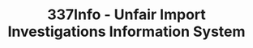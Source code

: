---
layout: default
bigquery: https://console.cloud.google.com/bigquery?p=patents-public-data&d=usitc_investigations&page=dataset&project=sheets-management-319211
citation: US International Trade Commission 337Info Unfair Import Investigations Information
  System
contributors: US International Trade Comission
cost: None
description: US International Trade Commission 337Info Unfair Import Investigations
  Information System contains data on investigations done under Section 337. Section
  337 declares the infringement of certain statutory intellectual property rights
  and other forms of unfair competition in import trade to be unlawful practices.
  Most Section 337 investigations involve allegations of patent or registered trademark
  infringement.
documentation: FAQ and tutorial available on the site
last_edit: 04/11/2022, 03:53:42
location: https://pubapps2.usitc.gov/337external/
maintained_by: US International Trade Comission
schema_fields:
- gcAttorney
- currentStatus
- markmanHearing
- docketNo
- issueDateOtherNonFinal
- patentNumber
- actualStartDateEvidHear
- ouiiAttorney
- teoReliefGranted
- id
- teoIdIssueDate
- scheduledEndDateEvidHear
- complainant
- ouiiParticipation
- dateOfPublicationFrNotice
- internalRemand
- teoProceedingInvolved
- finalDetViolation
- cafcAppeals
- endDateMarkmanHearing
- targetDate
- startDateMarkmanHearing
- finalDetNoViolation
- lastUpdated
- title
- scheduledStartDateEvidHear
- investigationNo
- currentActiveALJ
- actualEndDateEvidHear
- aljAssigned
- trademarkNumbers
- respondent
- teoIdDueDate
- htsNumbers
- finalIdOnViolationDue
- finalIdOnViolationIssue
- investigationType
- patentNumbers
- investigationTermDate
- dateComplaintFiled
- copyrightNumbers
- invUnfairAct
- publication_number
- dateCreated
shortname: unfair_import_investigations
tags:
- import
- legal
- trade
timeframe: 2008-2021 (prior to 2008 downloadable as a JSON file)
title: 337Info - Unfair Import Investigations Information System
uuid: 2721f5ec-e599-4890-9265-9706719fc71e
---